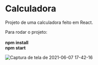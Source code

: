 # Calculadora 


Projeto de uma calculadora feito em React. 


Para rodar o projeto: <br />
<br />
**npm install** <br />
**npm start**



![Captura de tela de 2021-06-07 17-42-16](https://user-images.githubusercontent.com/55569350/121086446-89d13b00-c7b9-11eb-9537-df22b81c1f8b.png)


